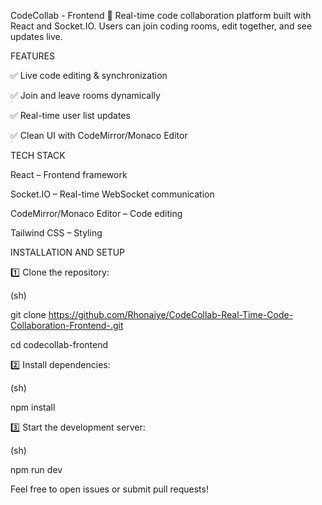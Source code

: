 CodeCollab - Frontend
🚀 Real-time code collaboration platform built with React and Socket.IO. Users can join coding rooms, edit together, and see updates live.

FEATURES

✅ Live code editing & synchronization

✅ Join and leave rooms dynamically

✅ Real-time user list updates

✅ Clean UI with CodeMirror/Monaco Editor

TECH STACK

React – Frontend framework

Socket.IO – Real-time WebSocket communication

CodeMirror/Monaco Editor – Code editing

Tailwind CSS – Styling






INSTALLATION AND SETUP

1️⃣ Clone the repository:

(sh)

git clone https://github.com/Rhonaiye/CodeCollab-Real-Time-Code-Collaboration-Frontend-.git

cd codecollab-frontend


2️⃣ Install dependencies:

(sh)

npm install  


3️⃣ Start the development server:

(sh)

npm run dev 



Feel free to open issues or submit pull requests!


